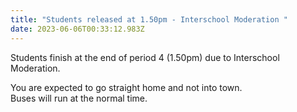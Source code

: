 ```yaml
---
title: "Students released at 1.50pm - Interschool Moderation "
date: 2023-06-06T00:33:12.983Z
---
```

Students finish at the end of period 4 (1.50pm) due to Interschool Moderation.

You are expected to go straight home and not into town.  
Buses will run at the normal time.